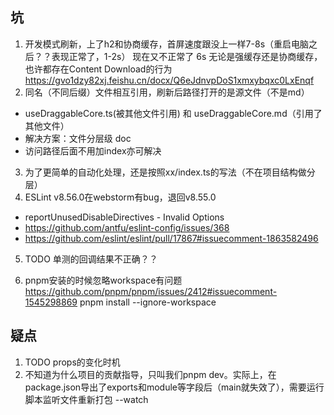 ## 坑

1. 开发模式刷新，上了h2和协商缓存，首屏速度跟没上一样7-8s（重启电脑之后？？表现正常了，1-2s）
   现在又不正常了 6s
   无论是强缓存还是协商缓存，也许都存在Content Download的行为
   https://gvo1dzy82xj.feishu.cn/docx/Q6eJdnvpDoS1xmxybqxc0LxEnqf
2. 同名（不同后缀）文件相互引用，刷新后路径打开的是源文件（不是md）

- useDraggableCore.ts(被其他文件引用) 和 useDraggableCore.md（引用了其他文件）
- 解决方案：文件分层级 doc
- 访问路径后面不用加index亦可解决

3. 为了更简单的自动化处理，还是按照xx/index.ts的写法（不在项目结构做分层）
4. ESLint v8.56.0在webstorm有bug，退回v8.55.0

- reportUnusedDisableDirectives - Invalid Options
- https://github.com/antfu/eslint-config/issues/368
- https://github.com/eslint/eslint/pull/17867#issuecomment-1863582496

5. TODO 单测的回调结果不正确？？

6. pnpm安装的时候忽略workspace有问题
https://github.com/pnpm/pnpm/issues/2412#issuecomment-1545298869
pnpm install --ignore-workspace

## 疑点

1. TODO props的变化时机
2. 不知道为什么项目的贡献指导，只叫我们pnpm dev。实际上，在package.json导出了exports和module等字段后（main就失效了），需要运行脚本监听文件重新打包 --watch

